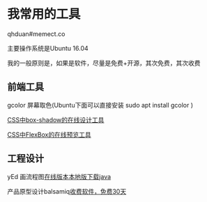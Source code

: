 
# 我常用的工具

qhduan#memect.co

主要操作系统是Ubuntu 16.04

我的一般原则是，如果是软件，尽量是免费+开源，其次免费，其次收费

## 前端工具

gcolor 屏幕取色(Ubuntu下面可以直接安装 sudo apt install gcolor )

[CSS中box-shadow的在线设计工具](http://www.cssmatic.com/box-shadow)

[CSS中FlexBox的在线预览工具](http://the-echoplex.net/flexyboxes)


## 工程设计

yEd 画流程图[在线版本](https://www.yworks.com/yed-live/)[本地版下载java](https://www.yworks.com/downloads#yEd)

产品原型设计balsamiq[收费软件，免费30天](https://balsamiq.com/products/mockups/)


